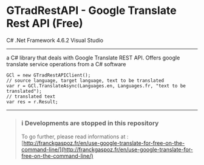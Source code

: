 # GTradRestAPI - Google Translate Rest API (Free) 
C# .Net Framework 4.6.2
Visual Studio
<hr>

a C# library that deals with Google Translate REST API. Offers google translate service operations from a C# software

```CSharp
GCl = new GTradRestAPIClient();
// source language, target language, text to be translated
var r = GCl.TranslateAsync(Languages.en, Languages.fr, "text to be translated");
// translated text
var res = r.Result; 
```

<hr>

> ### :information_source: Developments are stopped in this repository
> To go further, please read informations at : [http://franckgaspoz.fr/en/use-google-translate-for-free-on-the-command-line/](http://franckgaspoz.fr/en/use-google-translate-for-free-on-the-command-line/)
